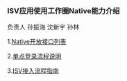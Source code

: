 ### ISV应用使用工作圈Native能力介绍
     
负责人 孙振海 沈新宇 孙林

1.[Native开放接口列表](./native/nativeInterfaceList.md)

2.[单点登录流程说明](./native/signInFlow.md)

3.[ISV接入流程指南](./native/ISVGuide.md)